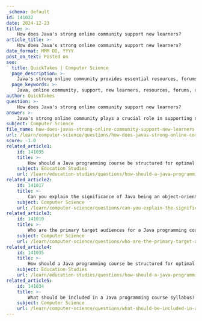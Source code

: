 ```yaml
---
_schema: default
id: 141032
date: 2024-12-23
title: >-
    How does Java's strong online community support new learners?
article_title: >-
    How does Java's strong online community support new learners?
date_format: MMM DD, YYYY
post_on_text: Posted on
seo:
  title: QuickTakes | Computer Science
  page_description: >-
    Java's strong online community provides essential resources, forums for discussion, encouragement for new learners, networking opportunities, updated information on trends, and shared experiences, making it an invaluable asset for anyone learning Java.
  page_keywords: >-
    Java, online community, support, new learners, resources, forums, discussion groups, mentorship, networking, learning, programming, persistent, collaboration, up-to-date, shared experiences
author: QuickTakes
question: >-
    How does Java's strong online community support new learners?
answer: >-
    Java's strong online community plays a crucial role in supporting new learners in several ways:\n\n1. **Access to Resources**: The internet is rich with resources dedicated to Java programming. New learners can find a plethora of tutorials, articles, and videos that cater to various skill levels. Websites like CodeGym offer structured courses with instant verification of tasks, making it easier for beginners to learn at their own pace.\n\n2. **Forums and Discussion Groups**: Platforms such as the Java Programming Forums and various community-driven sites provide spaces for learners to ask questions, share knowledge, and discuss Java-related topics. These forums are populated by a diverse range of members, from beginners to seasoned professionals, fostering an environment where learners can receive guidance and support.\n\n3. **Encouragement to Seek Help**: New learners are encouraged to ask for help when they encounter challenges. The community is generally welcoming and eager to assist, which can alleviate the frustration that often accompanies learning a new programming language. This culture of support is vital for maintaining motivation and persistence.\n\n4. **Networking Opportunities**: Being part of a programming community allows learners to connect with others who share similar interests. This networking can lead to mentorship opportunities, collaborations on projects, and even job prospects in the future.\n\n5. **Staying Updated**: The tech landscape is constantly evolving, and being part of a community helps learners stay informed about the latest trends, tools, and best practices in Java development. Community discussions often cover new technologies and methodologies, which can enhance a learner's understanding and adaptability.\n\n6. **Shared Experiences**: Many community members share their learning experiences, including challenges and successes. This sharing can provide new learners with insights into common pitfalls and effective strategies for mastering Java.\n\nIn summary, the strong online community surrounding Java programming not only provides essential resources and support but also fosters a collaborative environment that encourages continuous learning and professional growth. This makes it an invaluable asset for anyone looking to learn Java.
subject: Computer Science
file_name: how-does-javas-strong-online-community-support-new-learners.md
url: /learn/computer-science/questions/how-does-javas-strong-online-community-support-new-learners
score: -1.0
related_article1:
    id: 141035
    title: >-
        How should a Java programming course be structured for optimal learning?
    subject: Education Studies
    url: /learn/education-studies/questions/how-should-a-java-programming-course-be-structured-for-optimal-learning
related_article2:
    id: 141017
    title: >-
        Can you explain the significance of Java being an object-oriented language?
    subject: Computer Science
    url: /learn/computer-science/questions/can-you-explain-the-significance-of-java-being-an-objectoriented-language
related_article3:
    id: 141010
    title: >-
        Who are the primary target audiences for a Java programming course?
    subject: Computer Science
    url: /learn/computer-science/questions/who-are-the-primary-target-audiences-for-a-java-programming-course
related_article4:
    id: 141035
    title: >-
        How should a Java programming course be structured for optimal learning?
    subject: Education Studies
    url: /learn/education-studies/questions/how-should-a-java-programming-course-be-structured-for-optimal-learning
related_article5:
    id: 141034
    title: >-
        What should be included in a Java programming course syllabus?
    subject: Computer Science
    url: /learn/computer-science/questions/what-should-be-included-in-a-java-programming-course-syllabus
---
```


&nbsp;